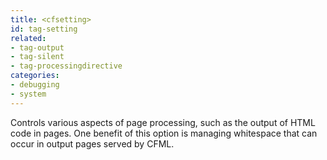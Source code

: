 ```yaml
---
title: <cfsetting>
id: tag-setting
related:
- tag-output
- tag-silent
- tag-processingdirective
categories:
- debugging
- system
---
```


Controls various aspects of page processing, such as the output of HTML code in pages. One
  benefit of this option is managing whitespace that can occur in output pages served by CFML.
